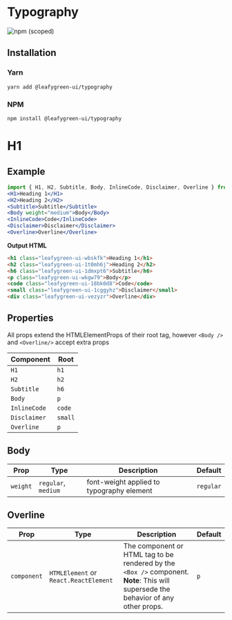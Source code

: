 # Typography

![npm (scoped)](https://img.shields.io/npm/v/@leafygreen-ui/typography.svg)

## Installation

### Yarn

```shell
yarn add @leafygreen-ui/typography
```

### NPM

```shell
npm install @leafygreen-ui/typography
```

# H1

## Example

```jsx
import { H1, H2, Subtitle, Body, InlineCode, Disclaimer, Overline } from '@leafygreen-ui/typography';
<H1>Heading 1</H1>
<H2>Heading 2</H2>
<Subtitle>Subtitle</Subtitle>
<Body weight="medium">Body</Body>
<InlineCode>Code</InlineCode>
<Disclaimer>Disclaimer</Disclaimer>
<Overline>Overline</Overline>
```

**Output HTML**

```html
<h1 class="leafygreen-ui-wbskfk">Heading 1</h1>
<h2 class="leafygreen-ui-1t0mh6j">Heading 2</h2>
<h6 class="leafygreen-ui-1dmxpt6">Subtitle</h6>
<p class="leafygreen-ui-wkgw79">Body</p>
<code class="leafygreen-ui-18bk0d8">Code</code>
<small class="leafygreen-ui-1cggyhz">Disclaimer</small>
<div class="leafygreen-ui-vezyzr">Overline</div>
```

## Properties

All props extend the HTMLElementProps of their root tag, however `<Body />` and `<Overline/>` accept extra props

| Component    | Root    |
| ------------ | ------- |
| `H1`         | `h1`    |
| `H2`         | `h2`    |
| `Subtitle`   | `h6`    |
| `Body`       | `p`     |
| `InlineCode` | `code`  |
| `Disclaimer` | `small` |
| `Overline`   | `p`     |

## Body

| Prop     | Type                | Description                               | Default   |
| -------- | ------------------- | ----------------------------------------- | --------- |
| `weight` | `regular`, `medium` | font-weight applied to typography element | `regular` |

## Overline

| Prop        | Type                                  | Description                                                                                                                         | Default |
| ----------- | ------------------------------------- | ----------------------------------------------------------------------------------------------------------------------------------- | ------- |
| `component` | `HTMLElement` or `React.ReactElement` | The component or HTML tag to be rendered by the `<Box />` component. **Note**: This will supersede the behavior of any other props. | `p`     |
